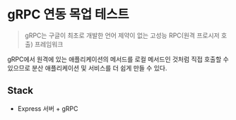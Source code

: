 # gRPC 연동 목업 테스트
>  gRPC는 구글이 최초로 개발한 언어 제약이 없는 고성능 RPC(원격 프로시저 호출) 프레임워크

gRPC에서 원격에 있는 애플리케이션의 메서드를 로컬 메서드인 것처럼 직접 호출할 수 있으므로 분산 애플리케이션 및 서비스를 더 쉽게 만들 수 있다.

## Stack
- Express 서버 + gRPC